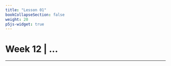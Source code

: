 ```yaml
---
title: "Lesson 01"
bookCollapseSection: false
weight: 20
p5js-widget: true
---
```


# Week 12 | ...

---

